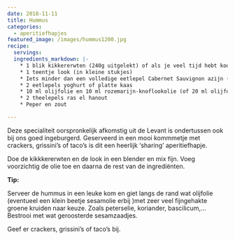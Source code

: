 ```yaml
---
date: 2018-11-11
title: Hummus
categories:
  - aperitiefhapjes
featured_image: /images/hummus1200.jpg
recipe:
  servings: 
  ingredients_markdown: |-
    * 1 blik kikkererwten (240g uitgelekt) of als je veel tijd hebt kook dan zelf de geweekte kikkererwten.
    * 1 teentje look (in kleine stukjes)
    * Iets minder dan een volledige eetlepel Cabernet Sauvignon azijn ( Forum)
    * 2 eetlepels yoghurt of platte kaas
    * 10 ml olijfolie en 10 ml rozemarijn-knoflookolie (of 20 ml olijfolie)
    * 2 theelepels ras el hanout
    * Peper en zout

---
```

Deze specialiteit oorspronkelijk afkomstig uit de Levant is ondertussen ook bij ons goed ingeburgerd.
Geserveerd in een mooi kommmetje met crackers, grissini’s of taco’s is dit een heerlijk ‘sharing’ aperitiefhapje.

<!--more-->

Doe de kikkkererwten en de look in een blender en mix fijn. Voeg voorzichtig de olie toe en daarna de rest van de ingrediënten.

<b>Tip: </b>

Serveer de hummus in een leuke kom en giet langs de rand wat olijfolie (eventueel een klein beetje sesamolie erbij )met zeer veel fijngehakte groene kruiden naar keuze. Zoals peterselie, koriander, bascilicum,…
Bestrooi met wat geroosterde sesamzaadjes.

Geef er crackers, grissini’s of taco’s bij.
